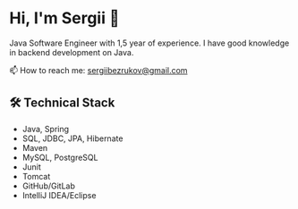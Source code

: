 # Hi, I'm Sergii 👋
Java Software Engineer with 1,5 year of experience. 
I have good knowledge in backend development on Java.
<p align='left'>
  📫  How to reach me: <a href='mailto:sergiibezrukov@gmail.com'>sergiibezrukov@gmail.com</a>
</p>

## 🛠 Technical Stack
*   Java, Spring
*   SQL, JDBC, JPA, Hibernate
*   Maven
*   MySQL, PostgreSQL
*   Junit
*   Tomcat
*   GitHub/GitLab
*   IntelliJ IDEA/Eclipse
